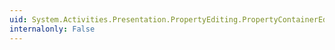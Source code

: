 ```yaml
---
uid: System.Activities.Presentation.PropertyEditing.PropertyContainerEditMode
internalonly: False
---
```

